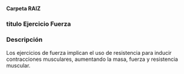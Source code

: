 #### Carpeta RAIZ 

### titulo Ejercicio Fuerza

### Descripción

Los ejercicios de fuerza implican el uso de resistencia para inducir contracciones musculares, aumentando la masa, fuerza y resistencia muscular.


